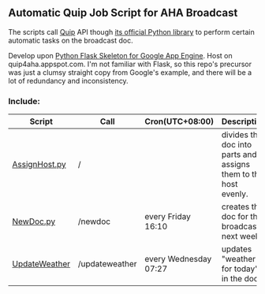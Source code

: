 ## Automatic Quip Job Script for AHA Broadcast
The scripts call [Quip](https://quip.com) API though [its official Python library](https://github.com/quip/quip-api) to perform certain automatic tasks on the broadcast doc.

Develop upon [Python Flask Skeleton for Google App Engine](https://cloud.google.com/python/getting-started/hello-world). Host on quip4aha.appspot.com. I'm not familiar with Flask, so this repo's precursor was just a clumsy straight copy from Google's example, and there will be a lot of redundancy and inconsistency.

### Include:
| Script | Call | Cron(UTC+08:00) | Description |
| ------ | ---- | --------------- | ----------- |
| [AssignHost.py](\AssignHost.py) | / | | divides the doc into parts and assigns them to the host evenly. |
| [NewDoc.py](\NewDoc.py) | /newdoc | every Friday 16:10 | creates the doc for the broadcast next week. |
| [UpdateWeather](\UpdateWeather.py) | /updateweather | every Wednesday 07:27 | updates "weather for today" in the doc. |
